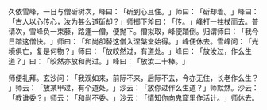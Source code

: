 久依雪峰，一日与僧斫树次，峰曰：​「斫到心且住。​」师曰：​「斫却着。​」峰曰：​「古人以心传心，汝为甚么道斫却？​」师掷下斧曰：​「传。​」峰打一拄杖而去。普请次，雪峰负一束藤，路逢一僧，便抛下。僧拟取，峰便踏倒。归谓师曰：​「我今日踏这僧快。​」师曰：​「和尚卻替这僧入涅槃堂始得。​」峰便休去。雪峰问：​「光境俱亡，复是何物？​」师曰：​「放皎然过，有道处。​」峰曰：​「放汝过，作么生道？​」曰：​「皎然亦放和尚过。​」峰曰：​「放汝二十棒。​」

师便礼拜。玄沙问：​「我观如来，前际不来，后际不去，今亦无住，长老作么生？​」师云：​「放某甲过，有个道处。​」沙云：​「放你过作么生道？​」师默然。沙云：​「教谁委？​」师云：​「和尚不委。​」沙云：​「情知你向鬼窟里作活计。​」师休去。